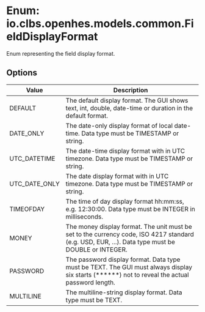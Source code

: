 # Enum: io.clbs.openhes.models.common.FieldDisplayFormat

Enum representing the field display format.

## Options

| Value | Description |
| --- | --- |
| DEFAULT | The default display format. The GUI shows text, int, double, date-time or duration in the default format. |
| DATE_ONLY | The date-only display format of local date-time. Data type must be TIMESTAMP or string. |
| UTC_DATETIME | The date-time display format with in UTC timezone. Data type must be TIMESTAMP or string. |
| UTC_DATE_ONLY | The date display format with in UTC timezone. Data type must be TIMESTAMP or string. |
| TIMEOFDAY | The time of day display format hh:mm:ss, e.g. 12:30:00. Data type must be INTEGER in milliseconds. |
| MONEY | The money display format. The unit must be set to the currency code, ISO 4217 standard (e.g. USD, EUR, ...). Data type must be DOUBLE or INTEGER. |
| PASSWORD | The password display format. Data type must be TEXT. The GUI must always display six starts (******) not to reveal the actual password length. |
| MULTILINE | The multiline-string display format. Data type must be TEXT. |

